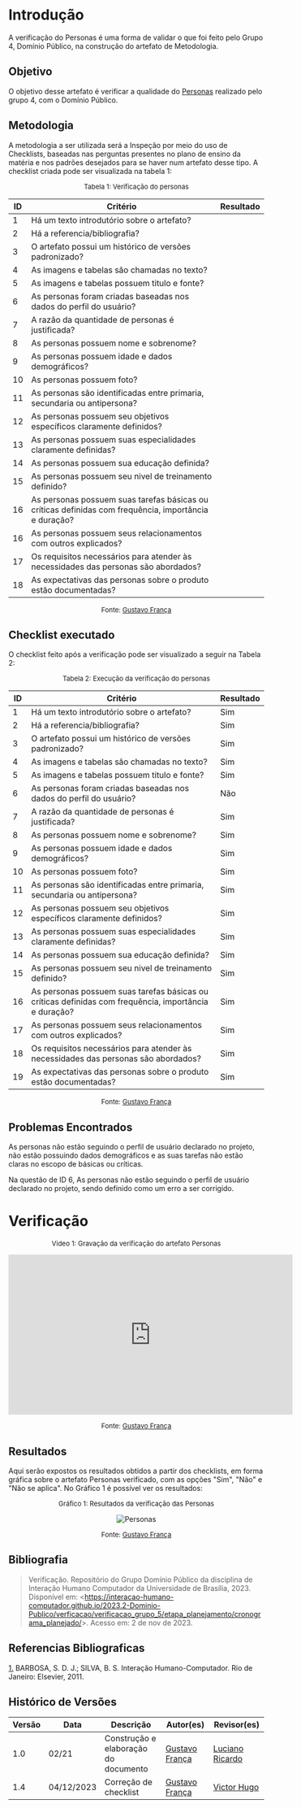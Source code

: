 # Introdução 

A verificação do Personas é uma forma de validar o que foi feito pelo Grupo 4, Domínio Público, na construção do artefato de Metodologia.

## Objetivo

O objetivo desse artefato é verificar a qualidade do [Personas](docs/analise_de_requisitos/personas.md) realizado pelo grupo 4, com o Domínio Público.

## Metodologia

A metodologia a ser utilizada será a Inspeção por meio do uso de Checklists, baseadas nas perguntas presentes no plano de ensino da matéria e nos padrões desejados para se haver num artefato desse tipo. A checklist criada pode ser visualizada na tabela 1:

<center>

<font size="2"><p style="text-align: center">Tabela 1: Verificação do personas</p></font>

| ID  | Critério                                                                                              | Resultado                                                                                             |
| --- | ----------------------------------------------------------------------------------------------------- | ----------------------------------------------------------------------------------------------------- |
| 1   | Há um texto introdutório sobre o artefato?                                                            |                                                                                                       |
| 2   | Há a referencia/bibliografia?                                                                         |                                                                                                       |
| 3   | O artefato possui um histórico de versões padronizado?                                                |                                                                                                       |
| 4   | As imagens e tabelas são chamadas no texto?                                                           |                                                                                                       |
| 5   | As imagens e tabelas possuem titulo e fonte?                                                          |                                                                                                       |
| 6   | As personas foram criadas baseadas nos dados do perfil do usuário?                                    |                                                                                                       |
| 7   | A razão da quantidade de personas é justificada?                                                      |                                                                                                       |
| 8   | As personas possuem nome e sobrenome?                                                                 |                                                                                                       |
| 9   | As personas possuem idade e dados demográficos?                                                       |                                                                                                       |
| 10  | As personas possuem foto?                                                                             |                                                                                                       |
| 11  | As personas são identificadas entre primaria, secundaria ou antipersona?                              |                                                                                                       |
| 12  | As personas possuem seu objetivos específicos claramente definidos?                                   |                                                                                                       |
| 13  | As personas possuem suas especialidades claramente definidas?                                         |                                                                                                       |
| 14  | As personas possuem sua educação definida?                                                            |                                                                                                       |
| 15  | As personas possuem seu nivel de treinamento definido?                                                |                                                                                                       |
| 16  | As personas possuem suas tarefas básicas ou críticas definidas com frequência, importância e duração? |                                                                                                       |
| 16  | As personas possuem seus relacionamentos com outros explicados?                                       |                                                                                                       |
| 17  | Os requisitos necessários para atender às necessidades das personas são abordados?                    |                                                                                                       |
| 18  | As expectativas das personas sobre o produto estão documentadas?                                      |                                                                                                       |

<font size="2"><p style="text-align: center">Fonte: [Gustavo França](https://github.com/gustavofbs)  </p></font>

</center>

## Checklist executado

O checklist feito após a verificação pode ser visualizado a seguir na Tabela 2:

<center>

<font size="2"><p style="text-align: center">Tabela 2: Execução da verificação do personas</p></font>

| ID  | Critério                                                                                              | Resultado                                                                                             |
| --- | ----------------------------------------------------------------------------------------------------- | ----------------------------------------------------------------------------------------------------- |
| 1   | Há um texto introdutório sobre o artefato?                                                            |         Sim                                                                                           |
| 2   | Há a referencia/bibliografia?                                                                         |         Sim                                                                                           |
| 3   | O artefato possui um histórico de versões padronizado?                                                |         Sim                                                                                           |
| 4   | As imagens e tabelas são chamadas no texto?                                                           |         Sim                                                                                           |
| 5   | As imagens e tabelas possuem titulo e fonte?                                                          |         Sim                                                                                           |
| 6   | As personas foram criadas baseadas nos dados do perfil do usuário?                                    |         Não                                                                                           |
| 7   | A razão da quantidade de personas é justificada?                                                      |         Sim                                                                                           |
| 8   | As personas possuem nome e sobrenome?                                                                 |         Sim                                                                                           |
| 9   | As personas possuem idade e dados demográficos?                                                       |         Sim                                                                                           |
| 10  | As personas possuem foto?                                                                             |         Sim                                                                                           |
| 11  | As personas são identificadas entre primaria, secundaria ou antipersona?                              |         Sim                                                                                           |
| 12  | As personas possuem seu objetivos específicos claramente definidos?                                   |         Sim                                                                                           |
| 13  | As personas possuem suas especialidades claramente definidas?                                         |         Sim                                                                                           |
| 14  | As personas possuem sua educação definida?                                                            |         Sim                                                                                           |
| 15  | As personas possuem seu nivel de treinamento definido?                                                |         Sim                                                                                           |
| 16  | As personas possuem suas tarefas básicas ou críticas definidas com frequência, importância e duração? |         Sim                                                                                           |
| 17  | As personas possuem seus relacionamentos com outros explicados?                                       |         Sim                                                                                           |
| 18  | Os requisitos necessários para atender às necessidades das personas são abordados?                    |         Sim                                                                                           |
| 19  | As expectativas das personas sobre o produto estão documentadas?                                      |         Sim                                                                                           |


<font size="2"><p style="text-align: center">Fonte: [Gustavo França](https://github.com/gustavofbs)  </p></font>

</center>

## Problemas Encontrados

As personas não estão seguindo o perfil de usuário declarado no projeto, não estão possuindo dados demográficos e as suas tarefas não estão claras no escopo de básicas ou críticas.

Na questão de ID 6, As personas não estão seguindo o perfil de usuário declarado no projeto, sendo definido como um erro a ser corrigido.

# Verificação

<center>

<font size="2"><p style="text-align: center">Video 1: Gravação da verificação do artefato Personas</p></font>

<iframe width="560" height="315" src="https://www.youtube.com/embed/GRzbFIuKgXM?si=YtRXYyyvJkWd0z1C" title="YouTube video player" frameborder="0" allow="accelerometer; autoplay; clipboard-write; encrypted-media; gyroscope; picture-in-picture; web-share" allowfullscreen></iframe>

<font size="2"><p style="text-align: center">Fonte: [Gustavo França](https://github.com/gustavofbs) </p></font>

</center>

## Resultados 

Aqui serão expostos os resultados obtidos a partir dos checklists, em forma gráfica sobre o artefato Personas verificado, com as opções "Sim", "Não" e "Não se aplica". No Gráfico 1 é possível ver os resultados:

<center>

<font size="2"><p style="text-align: center">Gráfico 1: Resultados da verificação das Personas</p></font>

![Personas](../../assets/verificacao/personas.jpg)

<font size="2"><p style="text-align: center">Fonte: [Gustavo França](https://github.com/gustavofbs)</p></font>

</center>


## Bibliografia 

> Verificação. Repositório do Grupo Domínio Público da disciplina de Interação Humano Computador da Universidade de Brasília, 2023. Disponível em: <<https://interacao-humano-computador.github.io/2023.2-Dominio-Publico/verficacao/verificacao_grupo_5/etapa_planejamento/cronograma_planejado/>>. Acesso em: 2 de nov de 2023.

## Referencias Bibliograficas

<a id="FRM3" href="#anchor_1">1.</a> BARBOSA, S. D. J.; SILVA, B. S. Interação Humano-Computador. Rio de Janeiro: Elsevier, 2011.

## Histórico de Versões

| Versão | Data       | Descrição                        | Autor(es)                                                                                  | Revisor(es)                                    |
| ------ | ---------- | -------------------------------- | ------------------------------------------------------------------------------------------ | ---------------------------------------------- |
| 1.0 | 02/21 | Construção e elaboração do documento  |[Gustavo França](https://github.com/gustavofbs)| [Luciano Ricardo](https://github.com/l-ricardo) |
|1.4     | 04/12/2023 | Correção de checklist                            | [Gustavo França](https://github.com/gustavofbs) |[Victor Hugo](https://github.com/ViictorHugoo)|